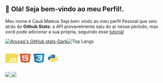 ## 🎃 Olá! Seja bem-vindo ao meu Perfil!.

Meu nome é Cauã Mateus Seja bem vindo ao meu perfil Pessoal que veio atrás do **Github Stats:** a API provavelmente saiu do ar nesse período,
mas você pode adicionar a sua própria, seguindo esse [tutorial](https://github.com/anuraghazra/github-readme-stats/blob/master/readme.md#deploy-on-your-own-vercel-instance)

[![Anurag's GitHub stats-Dark](https://github-readme-stats.vercel.app/api?username=zCaua&show_icons=true&theme=dark&card_width=400&hide_border=true&height=180)](https://github.com/anuraghazra/github-readme-stats#gh-dark-mode-only)![Top Langs](https://github-readme-stats.vercel.app/api/top-langs/?username=zCaua&layout=compact&theme=dark&card_width=400&hide_border=true&height=180)

<div style="display: inline_block"><br>
  <img align="center" alt="Caua-Js" height="30" width="40" src="https://raw.githubusercontent.com/devicons/devicon/master/icons/javascript/javascript-plain.svg">
  <img align="center" alt="Caua-HTML" height="30" width="40" src="https://raw.githubusercontent.com/devicons/devicon/master/icons/html5/html5-original.svg">
  <img align="center" alt="Caua-CSS" height="30" width="40" src="https://raw.githubusercontent.com/devicons/devicon/master/icons/css3/css3-original.svg">
  <img align="center" alt="Caua-Python" height="30" width="40" src="https://raw.githubusercontent.com/devicons/devicon/master/icons/python/python-original.svg">
</div>
  
  ##
 
<div> 
  <a href = "mailto:contatorafaballerini@gmail.com"><img src="https://img.shields.io/badge/-Gmail-%23333?style=for-the-badge&logo=gmail&logoColor=white" target="_blank"> </a>
  <a href="https://www.linkedin.com/in/rafaella-ballerini-45875016a" target="_blank"><img src="https://img.shields.io/badge/-LinkedIn-%230077B5?style=for-the-badge&logo=linkedin&logoColor=white" target="_blank"> </a> 
</div>
